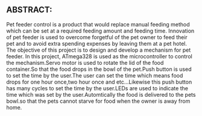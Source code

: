 ## ABSTRACT:

Pet feeder control is a product that would replace manual feeding method which can be set at a required feeding amount and feeding time. Innovation of pet feeder is used to overcome forgetful of the pet owner to feed their pet and to avoid extra spending expenses by leaving them at a pet hotel. The objective of this project is to design and develop a mechanism for pet feeder. In this project, ATmega328 is used as the microcontroller to control the mechanism.Servo motor is used to rotate the lid of the food container.So that the food drops in the bowl of the pet.Push button is used to set the time by the user.The user can set the time which means food drops for one hour once,two hour once and etc...Likewise this push button has many cycles to set the time by the user.LEDs are used to indicate the time which was set by the user.Automtically the food is delivered to the pets bowl.so that the pets cannot starve for food when the owner is away from home.
